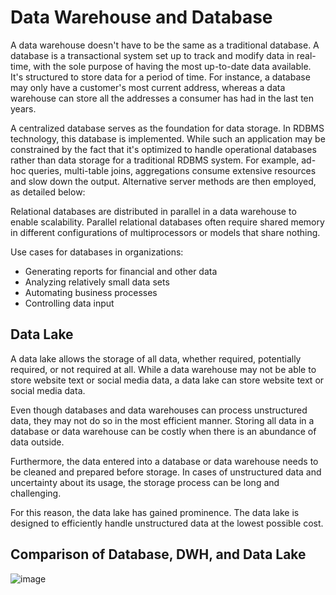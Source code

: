 # Data Warehouse and Database

A data warehouse doesn't have to be the same as a traditional database. A database is a transactional system set up to track and modify data in real-time, with the sole purpose of having the most up-to-date data available. It's structured to store data for a period of time. For instance, a database may only have a customer's most current address, whereas a data warehouse can store all the addresses a consumer has had in the last ten years.

A centralized database serves as the foundation for data storage. In RDBMS technology, this database is implemented. While such an application may be constrained by the fact that it's optimized to handle operational databases rather than data storage for a traditional RDBMS system. For example, ad-hoc queries, multi-table joins, aggregations consume extensive resources and slow down the output. Alternative server methods are then employed, as detailed below:

Relational databases are distributed in parallel in a data warehouse to enable scalability. Parallel relational databases often require shared memory in different configurations of multiprocessors or models that share nothing.

Use cases for databases in organizations:

- Generating reports for financial and other data
- Analyzing relatively small data sets
- Automating business processes
- Controlling data input

## Data Lake

A data lake allows the storage of all data, whether required, potentially required, or not required at all. While a data warehouse may not be able to store website text or social media data, a data lake can store website text or social media data.

Even though databases and data warehouses can process unstructured data, they may not do so in the most efficient manner. Storing all data in a database or data warehouse can be costly when there is an abundance of data outside.

Furthermore, the data entered into a database or data warehouse needs to be cleaned and prepared before storage. In cases of unstructured data and uncertainty about its usage, the storage process can be long and challenging.

For this reason, the data lake has gained prominence. The data lake is designed to efficiently handle unstructured data at the lowest possible cost.

## Comparison of Database, DWH, and Data Lake

![image](https://github.com/aysegulyigitbi/DWH/assets/127193220/ca1c9c13-d2d1-4b09-a08e-585fab2ab05e)
